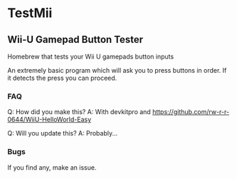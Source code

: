 # TestMii 
## Wii-U Gamepad Button Tester ##
Homebrew that tests your Wii U gamepads button inputs

An extremely basic program which will ask you to press buttons in order. If it detects the press you can proceed.

### FAQ ###
Q: How did you make this?
A: With devkitpro and https://github.com/rw-r-r-0644/WiiU-HelloWorld-Easy

Q: Will you update this?
A: Probably...

### Bugs ###
If you find any, make an issue.
